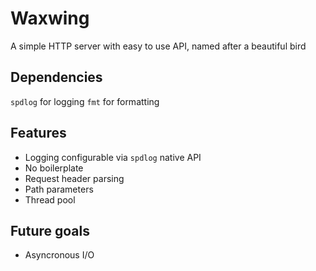 # Waxwing
A simple HTTP server with easy to use API, named after a beautiful bird

## Dependencies
`spdlog` for logging
`fmt` for formatting

## Features
- Logging configurable via `spdlog` native API
- No boilerplate
- Request header parsing
- Path parameters
- Thread pool

## Future goals
- Asyncronous I/O
